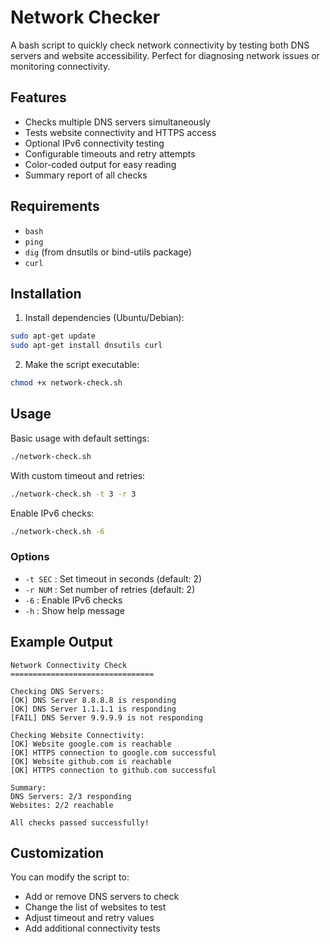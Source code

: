 # Network Checker

A bash script to quickly check network connectivity by testing both DNS servers and website accessibility. Perfect for diagnosing network issues or monitoring connectivity.

## Features

- Checks multiple DNS servers simultaneously
- Tests website connectivity and HTTPS access
- Optional IPv6 connectivity testing
- Configurable timeouts and retry attempts
- Color-coded output for easy reading
- Summary report of all checks

## Requirements

- `bash`
- `ping`
- `dig` (from dnsutils or bind-utils package)
- `curl`

## Installation

1. Install dependencies (Ubuntu/Debian):

```bash
sudo apt-get update
sudo apt-get install dnsutils curl
```

2. Make the script executable:

```bash
chmod +x network-check.sh
```

## Usage

Basic usage with default settings:

```bash
./network-check.sh
```

With custom timeout and retries:

```bash
./network-check.sh -t 3 -r 3
```

Enable IPv6 checks:

```bash
./network-check.sh -6
```

### Options

- `-t SEC` : Set timeout in seconds (default: 2)
- `-r NUM` : Set number of retries (default: 2)
- `-6`     : Enable IPv6 checks
- `-h`     : Show help message

## Example Output

```
Network Connectivity Check
================================

Checking DNS Servers:
[OK] DNS Server 8.8.8.8 is responding
[OK] DNS Server 1.1.1.1 is responding
[FAIL] DNS Server 9.9.9.9 is not responding

Checking Website Connectivity:
[OK] Website google.com is reachable
[OK] HTTPS connection to google.com successful
[OK] Website github.com is reachable
[OK] HTTPS connection to github.com successful

Summary:
DNS Servers: 2/3 responding
Websites: 2/2 reachable

All checks passed successfully!
```

## Customization

You can modify the script to:

- Add or remove DNS servers to check
- Change the list of websites to test
- Adjust timeout and retry values
- Add additional connectivity tests
